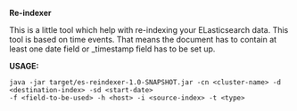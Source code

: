 **Re-indexer**

This is a little tool which help with re-indexing your ELasticsearch data. This tool is based on time events.
That means the document has to contain at least one date field or _timestamp field has to be set up.



**USAGE:**
```
java -jar target/es-reindexer-1.0-SNAPSHOT.jar -cn <cluster-name> -d <destination-index> -sd <start-date> 
-f <field-to-be-used> -h <host> -i <source-index> -t <type>
```
